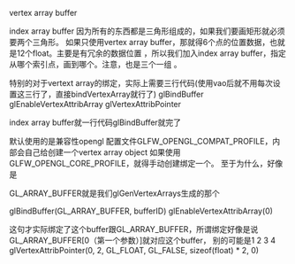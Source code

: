 vertex array buffer 

index array buffer 因为所有的东西都是三角形组成的，如果我们要画矩形就必须要两个三角形。
如果只使用vertex array buffer，那就得6个点的位置数据，也就是12个float。主要是有冗余的数据位置
，所以我们加入index array buffer，指定从哪个索引点，画到哪个。注意，也是三个一组
。


特别的对于vertext array的绑定，实际上需要三行代码(使用vao后就不用每次设置这三行了，直接bindVertexArray就行了)
glBindBuffer
glEnableVertexAttribArray
glVertexAttribPointer

index array buffer就一行代码glBindBuffer就完了


默认使用的是兼容性opengl 配置文件GLFW_OPENGL_COMPAT_PROFILE，内部会自己给创建一个vertex array object
如果使用GLFW_OPENGL_CORE_PROFILE，就得手动创建绑定一个。
至于为什么，好像是

GL_ARRAY_BUFFER就是我们glGenVertexArrays生成的那个

glBindBuffer(GL_ARRAY_BUFFER, bufferID)
glEnableVertexAttribArray(0)

这句才实际绑定了这个buffer跟GL_ARRAY_BUFFER，所谓绑定好像是说GL_ARRAY_BUFFER[0（第一个参数）]就对应这个buffer，
别的可能是1 2 3 4
glVertexAttribPointer(0, 2, GL_FLOAT, GL_FALSE, sizeof(float) * 2, 0)



